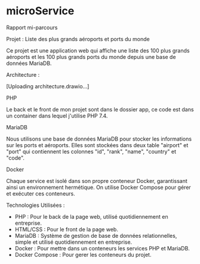 # microService

Rapport mi-parcours

Projet : Liste des plus grands aéroports et ports du monde

Ce projet est une application web qui affiche une liste des 100 plus grands aéroports et les 100 plus grands ports du monde depuis une base de données MariaDB. 

Architecture : 

[Uploading architecture.drawio…]

PHP

Le back et le front de mon projet sont dans le dossier app, ce code est dans un container dans lequel j'utilise PHP 7.4.

MariaDB

Nous utilisons une base de données MariaDB pour stocker les informations sur les ports et aéroports. Elles sont stockées dans deux table "airport" et "port" qui contiennent les colonnes "id", "rank", "name", "country" et "code".

Docker

Chaque service est isolé dans son propre conteneur Docker, garantissant ainsi un environnement hermétique.
On utilise Docker Compose pour gérer et exécuter ces conteneurs.

Technologies Utilisées :

- PHP : Pour le back de la page web, utilisé quotidiennement en entreprise.
- HTML/CSS : Pour le front de la page web.
- MariaDB : Système de gestion de base de données relationnelles, simple et utilisé quotidiennement en entreprise.
- Docker : Pour mettre dans un conteneurs les services PHP et MariaDB.
- Docker Compose : Pour gerer les conteneurs du projet.
